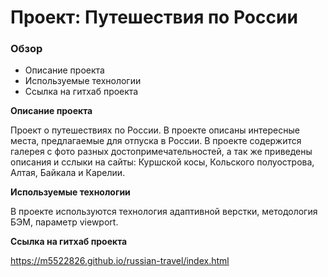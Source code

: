 # Проект: Путешествия по России

### Обзор

- Описание проекта
- Используемые технологии
- Ссылка на гитхаб проекта

**Описание проекта**

Проект о путешествиях по России. В проекте описаны интересные места, предлагаемые для отпуска в России. В проекте содержится галерея с фото разных достопримечательностей, а так же приведены описания и сслыки на сайты: Куршской косы, Кольского полуострова, Алтая, Байкала и Карелии.

**Используемые технологии**

В проекте используются технология адаптивной верстки, методология БЭМ, параметр viewport.

**Ссылка на гитхаб проекта**

https://m5522826.github.io/russian-travel/index.html
